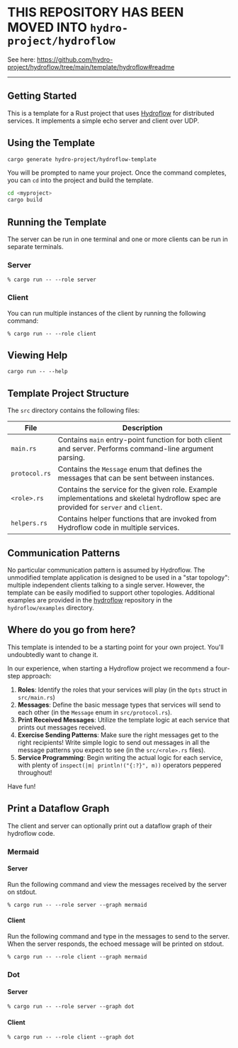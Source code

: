 # THIS REPOSITORY HAS BEEN MOVED INTO `hydro-project/hydroflow`

See here: https://github.com/hydro-project/hydroflow/tree/main/template/hydroflow#readme

---

## Getting Started
This is a template for a Rust project that uses [Hydroflow](http://github.com/hydro-project/hydroflow) for 
distributed services. It implements a simple echo server and client over UDP. 

## Using the Template
```bash
cargo generate hydro-project/hydroflow-template
```

You will be prompted to name your project. Once the command completes, you can `cd` into the project and build the 
template.

```bash
cd <myproject>
cargo build
```

## Running the Template
The server can be run in one terminal and one or more clients can be run in separate terminals.
### Server
```console
% cargo run -- --role server
```

### Client
You can run multiple instances of the client by running the following command:
```console
% cargo run -- --role client
```

## Viewing Help
```console
cargo run -- --help
```

## Template Project Structure
The `src` directory contains the following files:

| File          | Description                                                                                                                          | 
|---------------|--------------------------------------------------------------------------------------------------------------------------------------|
| `main.rs`     | Contains `main` entry-point function for both client and server. Performs command-line argument parsing.                             |
| `protocol.rs` | Contains the `Message` enum that defines the messages that can be sent between instances.                                            |
| `<role>.rs`   | Contains the service for the given role. Example implementations and skeletal hydroflow spec are provided for `server` and `client`. |
| `helpers.rs`  | Contains helper functions that are invoked from Hydroflow code in multiple services.                                                 |

## Communication Patterns
No particular communication pattern is assumed by Hydroflow. The unmodified template application is designed to be used in a "star topology": 
multiple independent clients talking to a single server. However, the template can be easily modified to support other topologies. 
Additional examples are provided in the [hydroflow](https://github.com/hydro-project/hydroflow) repository in the `hydroflow/examples` directory.

## Where do you go from here?
This template is intended to be a starting point for your own project. You'll undoubtedly want to change it.

In our experience, when starting a Hydroflow project we recommend a four-step approach:

1. **Roles**: Identify the roles that your services will play (in the `Opts` struct in `src/main.rs`)
2. **Messages**: Define the basic message types that services will send to each other (in the `Message` enum in `src/protocol.rs`).
3. **Print Received Messages**: Utilize the template logic at each service that prints out messages received. 
4. **Exercise Sending Patterns**:  Make sure the right messages get to the right recipients! Write simple logic to send out messages in all the message patterns you expect to see (in the `src/<role>.rs` files).
5. **Service Programming**: Begin writing the actual logic for each service, with plenty of `inspect(|m| println!("{:?}", m))` operators 
peppered throughout!

Have fun!

## Print a Dataflow Graph
The client and server can optionally print out a dataflow graph of their hydroflow code.

### Mermaid
#### Server
Run the following command and view the messages received by the server on stdout.
```console
% cargo run -- --role server --graph mermaid
```

#### Client
Run the following command and type in the messages to send to the server. When the server responds, the echoed message
will be printed on stdout.
```console
% cargo run -- --role client --graph mermaid
```

### Dot
#### Server
```console
% cargo run -- --role server --graph dot
```

#### Client
```console
% cargo run -- --role client --graph dot
```
